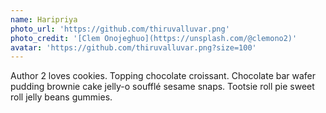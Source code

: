 ```yaml
---
name: Haripriya
photo_url: 'https://github.com/thiruvalluvar.png'
photo_credit: '[Clem Onojeghuo](https://unsplash.com/@clemono2)'
avatar: 'https://github.com/thiruvalluvar.png?size=100'
---
```

Author 2 loves cookies. Topping chocolate croissant. Chocolate bar wafer
pudding brownie cake jelly-o soufflé sesame snaps. Tootsie roll pie sweet roll
jelly beans gummies.
